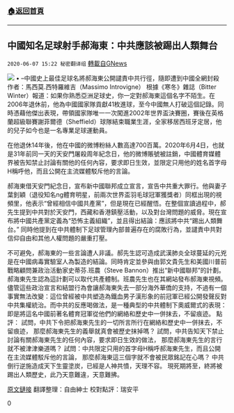 ###  [:house:返回首頁](https://github.com/ourhimalayas/txt)
---

## 中國知名足球射手郝海東：中共應該被踢出人類舞台
`2020-06-07 15:22 秘密翻译组` [轉載自GNews](https://gnews.org/zh-hant/225739/)

![](https://s3.amazonaws.com/gnews-media-offload/wp-content/uploads/2020/06/07151634/%E4%B8%AD%E5%9B%BD%E7%9F%A5%E5%90%8D%E8%B6%B3%E7%90%83%E5%B0%84%E6%89%8B%E9%83%9D%E6%B5%B7%E4%B8%9C%EF%BC%9A%E4%B8%AD%E5%85%B1%E5%BA%94%E8%AF%A5%E8%A2%AB%E8%B8%A2%E5%87%BA%E4%BA%BA%E7%B1%BB%E8%88%9E%E5%8F%B0.jpg)
• –中國史上最佳足球名將郝海東公開譴責中共行徑，隨即遭到中國全網封殺
作者：馬西莫.西特羅維吉（Massimo Introvigne）
根據《寒冬》雜誌（Bitter Winter）報道：如果你熟悉亞洲足球史，你一定對郝海東這個名字不陌生。在2006年退休前，他為中國國家隊貢獻41枚進球，至今中國無人打破這個記錄。同時憑藉他傑出表現，帶領國家隊唯一一次闖進2002年世界盃決賽圈，賽後在英格蘭超級聯賽謝菲爾德（Sheffield）球隊結束職業生涯，全家移居西班牙定居，他的兒子如今也是一名專業足球運動員。

在他退休14年後，他在中國的微博粉絲人數高達700百萬。2020年6月4日，也就是31年前同一天的天安門屠殺周年紀念日，他的微博賬號被註銷，中國體育媒體界被告知禁止討論有關他的任何內容，要求即日生效，並限定只用他的姓名首字母H稱呼他，而且公開在主流媒體駁斥他的言論。

郝海東借天安門紀念日，宣布新中國聯邦成立宣言，宣告中共重大罪行。他與妻子葉釗穎（退役知名ng體育明星，前兩次世界盃羽毛球冠軍獲獎者）同框出現的視頻里，他表示“曾經相信中國共產黨”，但是現在已經醒悟。在整個宣讀過程中，郝先生提到中共對於天安門，西藏和香港鎮壓活動，以及對台灣問題的威脅。現在宣布將中國共產黨定義為“恐怖主義組織”，並且得出結論：應該將中共“踢出人類舞台。” 同時他提到在中共體制下足球管理內部普遍存在的腐敗行為，並譴責中共對信仰自由和其他人權問題的嚴重打壓。

不可避免，郝海東的一些言論遭人非議。郝先生認可造成武漢肺炎全球蔓延的元兇是在中國病毒實驗室人為製造的結論。同時肯定並參與由郭文貴先生和美國川普前戰略顧問兼政治活動家史蒂芬.班農（Steve Bannon）推出“新中國聯邦”的計劃。郝海東先生認為這計劃可以取代共產體制。班農先生也在其網站發布郝海東視頻。儘管這些政治宣言和結盟行為會讓郝海東失去一部分海外華僑的支持，不過有一個事實無法改變：這位曾經被中共塑造為鐵血男子漢形象的前冠軍已經公開發聲反對中共集權統治。而中共的反應喝做法，是一種典型的中共體制下奧威爾式的表現：即是將這名中國前著名體育冠軍從他們的網絡和歷史中一併抹去，不留痕迹。
點評：
試問，中共下令把郝海東先生的一切所言所行在網絡和歷史中一併抹去，不留痕迹，
那麼郝海東先生的義舉就真會被歷史抹掉嗎？
試問，中共告知天下禁止討論有關郝海東先生的任何內容，要求即日生效的做法，
那麼郝海東先生的言行就不被津津樂道嗎？
試問：中共限定只用的首字母H稱呼郝海東先生，而且公開在主流媒體駁斥他的言論，
那麼郝海東這三個字就不會被民眾銘記在心嗎？
中共倒行逆施造成天下生靈塗炭，已經是人神共憤，天理不容。
現死期將至，終將被踢出人類歷史，此乃天意難違，天意難拂。

[原文鏈接](https://bitterwinter.org/the-ccp-should-be-kicked-out-of-humanity/)
翻譯整理：自由紳士 校對點評：瑞安平

0
